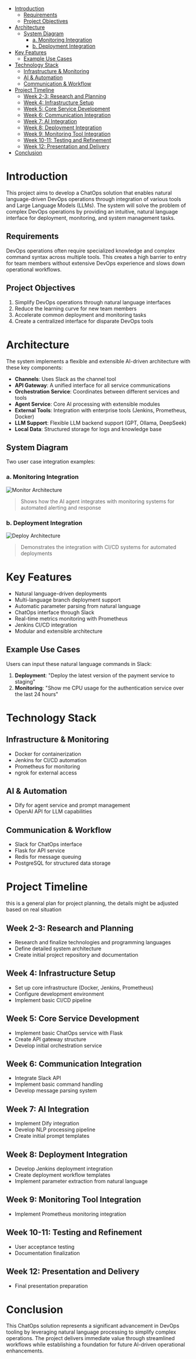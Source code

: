 - [Introduction](#introduction)
  - [Requirements](#requirements)
  - [Project Objectives](#project-objectives)
- [Architecture](#architecture)
  - [System Diagram](#system-diagram)
    - [a. Monitoring Integration](#a-monitoring-integration)
    - [b. Deployment Integration](#b-deployment-integration)
- [Key Features](#key-features)
  - [Example Use Cases](#example-use-cases)
- [Technology Stack](#technology-stack)
  - [Infrastructure \& Monitoring](#infrastructure--monitoring)
  - [AI \& Automation](#ai--automation)
  - [Communication \& Workflow](#communication--workflow)
- [Project Timeline](#project-timeline)
  - [Week 2-3: Research and Planning](#week-2-3-research-and-planning)
  - [Week 4: Infrastructure Setup](#week-4-infrastructure-setup)
  - [Week 5: Core Service Development](#week-5-core-service-development)
  - [Week 6: Communication Integration](#week-6-communication-integration)
  - [Week 7: AI Integration](#week-7-ai-integration)
  - [Week 8: Deployment Integration](#week-8-deployment-integration)
  - [Week 9: Monitoring Tool Integration](#week-9-monitoring-tool-integration)
  - [Week 10-11: Testing and Refinement](#week-10-11-testing-and-refinement)
  - [Week 12: Presentation and Delivery](#week-12-presentation-and-delivery)
- [Conclusion](#conclusion)

# Introduction

This project aims to develop a ChatOps solution that enables natural language-driven DevOps operations through integration of various tools and Large Language Models (LLMs). The system will solve the problem of complex DevOps operations by providing an intuitive, natural language interface for deployment, monitoring, and system management tasks.

## Requirements

DevOps operations often require specialized knowledge and complex command syntax across multiple tools. This creates a high barrier to entry for team members without extensive DevOps experience and slows down operational workflows.

## Project Objectives

1. Simplify DevOps operations through natural language interfaces
2. Reduce the learning curve for new team members
3. Accelerate common deployment and monitoring tasks
4. Create a centralized interface for disparate DevOps tools

# Architecture

The system implements a flexible and extensible AI-driven architecture with these key components:

- **Channels**: Uses Slack as the channel tool
- **API Gateway**: A unified interface for all service communications
- **Orchestration Service**: Coordinates between different services and tools
- **Agent Service**: Core AI processing with extensible modules
- **External Tools**: Integration with enterprise tools (Jenkins, Prometheus, Docker)
- **LLM Support**: Flexible LLM backend support (GPT, Ollama, DeepSeek)
- **Local Data**: Structured storage for logs and knowledge base

## System Diagram

Two user case integration examples:

### a. Monitoring Integration

![Monitor Architecture](./docs/pictures/monitor_architecture.png)

> Shows how the AI agent integrates with monitoring systems for automated alerting and response

### b. Deployment Integration

![Deploy Architecture](./docs/pictures/deploy_architecture.png)

> Demonstrates the integration with CI/CD systems for automated deployments

# Key Features

- Natural language-driven deployments
- Multi-language branch deployment support
- Automatic parameter parsing from natural language
- ChatOps interface through Slack
- Real-time metrics monitoring with Prometheus
- Jenkins CI/CD integration
- Modular and extensible architecture

## Example Use Cases

Users can input these natural language commands in Slack:

1. **Deployment**: "Deploy the latest version of the payment service to staging"
2. **Monitoring**: "Show me CPU usage for the authentication service over the last 24 hours"

# Technology Stack

## Infrastructure & Monitoring

- Docker for containerization
- Jenkins for CI/CD automation
- Prometheus for monitoring
- ngrok for external access

## AI & Automation

- Dify for agent service and prompt management
- OpenAI API for LLM capabilities

## Communication & Workflow

- Slack for ChatOps interface
- Flask for API service
- Redis for message queuing
- PostgreSQL for structured data storage

# Project Timeline

this is a general plan for project planning, the details might be adjusted based on real situation

## Week 2-3: Research and Planning

- Research and finalize technologies and programming languages
- Define detailed system architecture
- Create initial project repository and documentation

## Week 4: Infrastructure Setup

- Set up core infrastructure (Docker, Jenkins, Prometheus)
- Configure development environment
- Implement basic CI/CD pipeline

## Week 5: Core Service Development

- Implement basic ChatOps service with Flask
- Create API gateway structure
- Develop initial orchestration service

## Week 6: Communication Integration

- Integrate Slack API
- Implement basic command handling
- Develop message parsing system

## Week 7: AI Integration

- Implement Dify integration
- Develop NLP processing pipeline
- Create initial prompt templates

## Week 8: Deployment Integration

- Develop Jenkins deployment integration
- Create deployment workflow templates
- Implement parameter extraction from natural language

## Week 9: Monitoring Tool Integration

- Implement Prometheus monitoring integration

## Week 10-11: Testing and Refinement

- User acceptance testing
- Documentation finalization

## Week 12: Presentation and Delivery

- Final presentation preparation

# Conclusion

This ChatOps solution represents a significant advancement in DevOps tooling by leveraging natural language processing to simplify complex operations. The project delivers immediate value through streamlined workflows while establishing a foundation for future AI-driven operational enhancements.
